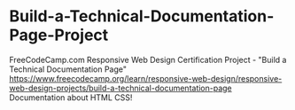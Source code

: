 # Build-a-Technical-Documentation-Page-Project

FreeCodeCamp.com Responsive Web Design Certification Project - "Build a Technical Documentation Page" https://www.freecodecamp.org/learn/responsive-web-design/responsive-web-design-projects/build-a-technical-documentation-page 
Documentation about HTML CSS!
